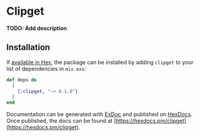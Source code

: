 # Clipget

**TODO: Add description**

## Installation

If [available in Hex](https://hex.pm/docs/publish), the package can be installed
by adding `clipget` to your list of dependencies in `mix.exs`:

```elixir
def deps do
  [
    {:clipget, "~> 0.1.0"}
  ]
end
```

Documentation can be generated with [ExDoc](https://github.com/elixir-lang/ex_doc)
and published on [HexDocs](https://hexdocs.pm). Once published, the docs can
be found at [https://hexdocs.pm/clipget](https://hexdocs.pm/clipget).

